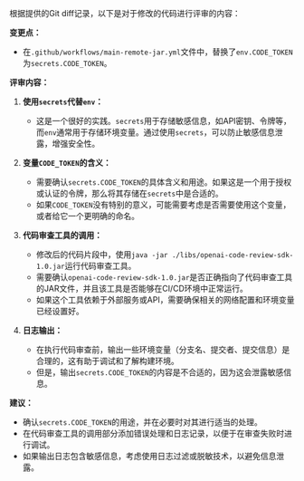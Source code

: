 根据提供的Git diff记录，以下是对于修改的代码进行评审的内容：

**变更点：**
- 在`.github/workflows/main-remote-jar.yml`文件中，替换了`env.CODE_TOKEN`为`secrets.CODE_TOKEN`。

**评审内容：**

1. **使用`secrets`代替`env`：**
   - 这是一个很好的实践。`secrets`用于存储敏感信息，如API密钥、令牌等，而`env`通常用于存储环境变量。通过使用`secrets`，可以防止敏感信息泄露，增强安全性。

2. **变量`CODE_TOKEN`的含义：**
   - 需要确认`secrets.CODE_TOKEN`的具体含义和用途。如果这是一个用于授权或认证的令牌，那么将其存储在`secrets`中是合适的。
   - 如果`CODE_TOKEN`没有特别的意义，可能需要考虑是否需要使用这个变量，或者给它一个更明确的命名。

3. **代码审查工具的调用：**
   - 修改后的代码片段中，使用`java -jar ./libs/openai-code-review-sdk-1.0.jar`运行代码审查工具。
   - 需要确认`openai-code-review-sdk-1.0.jar`是否正确指向了代码审查工具的JAR文件，并且该工具是否能够在CI/CD环境中正常运行。
   - 如果这个工具依赖于外部服务或API，需要确保相关的网络配置和环境变量已经设置好。

4. **日志输出：**
   - 在执行代码审查前，输出一些环境变量（分支名、提交者、提交信息）是合理的，这有助于调试和了解构建环境。
   - 但是，输出`secrets.CODE_TOKEN`的内容是不合适的，因为这会泄露敏感信息。

**建议：**
- 确认`secrets.CODE_TOKEN`的用途，并在必要时对其进行适当的处理。
- 在代码审查工具的调用部分添加错误处理和日志记录，以便于在审查失败时进行调试。
- 如果输出日志包含敏感信息，考虑使用日志过滤或脱敏技术，以避免信息泄露。